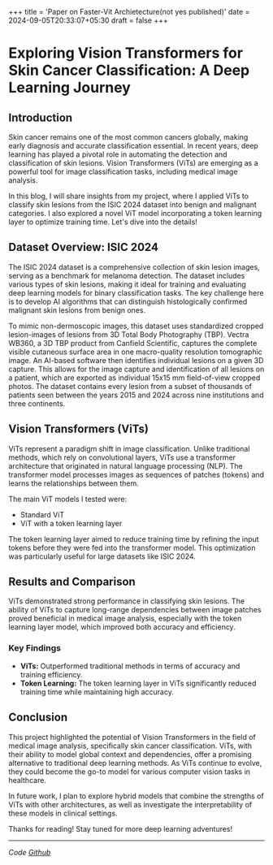 +++
title = 'Paper on Faster-Vit Archietecture(not yes published)'
date = 2024-09-05T20:33:07+05:30
draft = false
+++

# Exploring Vision Transformers for Skin Cancer Classification: A Deep Learning Journey

## Introduction

Skin cancer remains one of the most common cancers globally, making early diagnosis and accurate classification essential. In recent years, deep learning has played a pivotal role in automating the detection and classification of skin lesions. Vision Transformers (ViTs) are emerging as a powerful tool for image classification tasks, including medical image analysis.

In this blog, I will share insights from my project, where I applied ViTs to classify skin lesions from the ISIC 2024 dataset into benign and malignant categories. I also explored a novel ViT model incorporating a token learning layer to optimize training time. Let's dive into the details!

## Dataset Overview: ISIC 2024

The ISIC 2024 dataset is a comprehensive collection of skin lesion images, serving as a benchmark for melanoma detection. The dataset includes various types of skin lesions, making it ideal for training and evaluating deep learning models for binary classification tasks. The key challenge here is to develop AI algorithms that can distinguish histologically confirmed malignant skin lesions from benign ones.

To mimic non-dermoscopic images, this dataset uses standardized cropped lesion-images of lesions from 3D Total Body Photography (TBP). Vectra WB360, a 3D TBP product from Canfield Scientific, captures the complete visible cutaneous surface area in one macro-quality resolution tomographic image. An AI-based software then identifies individual lesions on a given 3D capture. This allows for the image capture and identification of all lesions on a patient, which are exported as individual 15x15 mm field-of-view cropped photos. The dataset contains every lesion from a subset of thousands of patients seen between the years 2015 and 2024 across nine institutions and three continents.

## Vision Transformers (ViTs)

ViTs represent a paradigm shift in image classification. Unlike traditional methods, which rely on convolutional layers, ViTs use a transformer architecture that originated in natural language processing (NLP). The transformer model processes images as sequences of patches (tokens) and learns the relationships between them.

The main ViT models I tested were:

- Standard ViT
- ViT with a token learning layer

The token learning layer aimed to reduce training time by refining the input tokens before they were fed into the transformer model. This optimization was particularly useful for large datasets like ISIC 2024.

## Results and Comparison

ViTs demonstrated strong performance in classifying skin lesions. The ability of ViTs to capture long-range dependencies between image patches proved beneficial in medical image analysis, especially with the token learning layer model, which improved both accuracy and efficiency.

### Key Findings

- **ViTs:** Outperformed traditional methods in terms of accuracy and training efficiency.
- **Token Learning:** The token learning layer in ViTs significantly reduced training time while maintaining high accuracy.

## Conclusion

This project highlighted the potential of Vision Transformers in the field of medical image analysis, specifically skin cancer classification. ViTs, with their ability to model global context and dependencies, offer a promising alternative to traditional deep learning methods. As ViTs continue to evolve, they could become the go-to model for various computer vision tasks in healthcare.

In future work, I plan to explore hybrid models that combine the strengths of ViTs with other architectures, as well as investigate the interpretability of these models in clinical settings.

Thanks for reading! Stay tuned for more deep learning adventures!

---

_Code [Github](https://github.com/Manodeepray/Visual_transformer_paper_code)_
